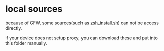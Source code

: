 # local sources

because of GFW, some sources(such as [zsh_install.sh](https://raw.githubusercontent.com/ohmyzsh/ohmyzsh/master/tools/install.sh)) can not be access directly.

if your device does not setup proxy, you can download these and put into this folder manually.

